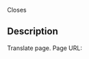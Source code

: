 <!--

Thank you for the PR! Contributors like you keep React awesome!

Please see the Contribution Guide for guidelines:

https://github.com/reactjs/react.dev/blob/main/CONTRIBUTING.md

If your PR references an existing issue, please add the issue number below

-->

Closes <!-- mention the issue that you're trying to close with this PR -->

## Description

Translate <!-- mention the page title that you're translating --> page.
Page URL: <!-- mention the URL to the page that you're translating -->
